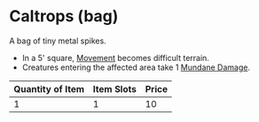 # Caltrops (bag)

A bag of tiny metal spikes.

- In a 5' square, [Movement](../../../Game%20Procedures/Combat/Movement.md) becomes difficult terrain.
- Creatures entering the affected area take 1 [Mundane Damage](../../../Game%20Procedures/Combat/Damage%20Types/Mundane%20Damage.md).

| Quantity of Item | Item Slots | Price |
| ---------------- | ---------- | ----- |
| 1                | 1          | 10    |
